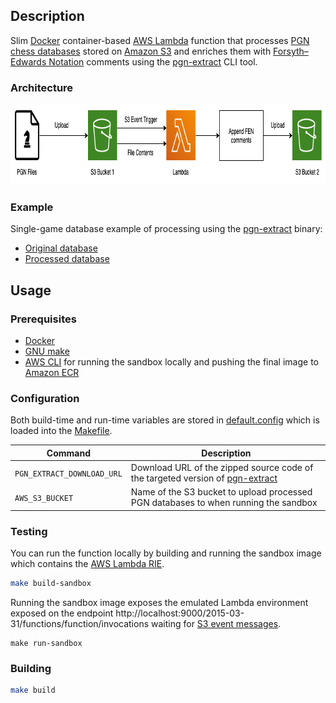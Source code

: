 ## Description

Slim [Docker](https://www.docker.com/) container-based [AWS Lambda](https://aws.amazon.com/lambda/) function that processes [PGN chess databases](https://en.wikipedia.org/wiki/Portable_Game_Notation) stored on [Amazon S3](https://aws.amazon.com/s3/) and enriches them with [Forsyth–Edwards Notation](https://en.wikipedia.org/wiki/Forsyth%E2%80%93Edwards_Notation) comments using the [pgn-extract](https://www.cs.kent.ac.uk/people/staff/djb/pgn-extract/) CLI tool.

### Architecture

<p align="center">
    <img width="863" height="129" src="docs/architecture.png" alt="Application architecture">
</p>

### Example

Single-game database example of processing using the [pgn-extract](https://www.cs.kent.ac.uk/people/staff/djb/pgn-extract/) binary:

- [Original database](docs/input.pgn)
- [Processed database](docs/output.pgn)

## Usage

### Prerequisites

- [Docker](https://www.docker.com/)
- [GNU make](https://www.gnu.org/software/make/)
- [AWS CLI](https://aws.amazon.com/cli/) for running the sandbox locally and pushing the final image to [Amazon ECR](https://aws.amazon.com/ecr/)

### Configuration

Both build-time and run-time variables are stored in [default.config](default.config) which is loaded into the [Makefile](Makefile).

| Command | Description |
| --- | --- |
| `PGN_EXTRACT_DOWNLOAD_URL` | Download URL of the zipped source code of the targeted version of [pgn-extract](https://www.cs.kent.ac.uk/people/staff/djb/pgn-extract/) |
| `AWS_S3_BUCKET` | Name of the S3 bucket to upload processed PGN databases to when running the sandbox |

### Testing

You can run the function locally by building and running the sandbox image which contains the [AWS Lambda RIE](https://docs.aws.amazon.com/lambda/latest/dg/images-test.html).

```bash
make build-sandbox
```

Running the sandbox image exposes the emulated Lambda environment exposed on the endpoint http://localhost:9000/2015-03-31/functions/function/invocations waiting for [S3 event messages](https://docs.aws.amazon.com/AmazonS3/latest/userguide/notification-content-structure.html).
```
make run-sandbox
```

### Building

```bash
make build
```
